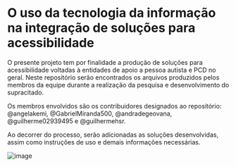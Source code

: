# O uso da tecnologia da informação na integração de soluções para acessibilidade

O presente projeto tem por finalidade a produção de soluções para acessibilidade voltadas à entidades de apoio a pessoa autista e PCD no geral.
Neste repositório serão encontrados os arquivos produzidos pelos membros da equipe durante a realização da pesquisa e desenvolvimento do supracitado.

Os membros envolvidos são os contribuidores designados ao repositório: @angelakemi, @GabrielMiranda500, @andradegeovana, @guilherme02939495 e @guilhermehsr.

Ao decorrer do processo, serão adicionadas as soluções desenvolvidas, assim como instruções de uso e demais informações necessárias.


![image](https://user-images.githubusercontent.com/105085099/170408730-02614247-f637-40f1-a29d-c3d20b2a4874.png)
